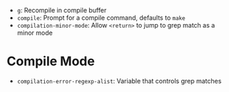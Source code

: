 - `g`: Recompile in compile buffer
- `compile`: Prompt for a compile command, defaults to `make`
- `compilation-minor-mode`: Allow `<return>` to jump to grep match as a minor mode

# Compile Mode

- `compilation-error-regexp-alist`: Variable that controls grep matches
